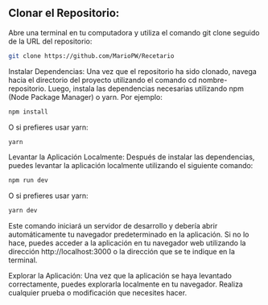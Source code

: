 
## Clonar el Repositorio:
Abre una terminal en tu computadora y utiliza el comando git clone seguido de la URL del repositorio:

```bash
git clone https://github.com/MarioPW/Recetario
```

Instalar Dependencias:
Una vez que el repositorio ha sido clonado, navega hacia el directorio del proyecto utilizando el comando cd nombre-repositorio. Luego, instala las dependencias necesarias utilizando npm (Node Package Manager) o yarn. Por ejemplo:

```bash
npm install
```
O si prefieres usar yarn:

```bash
yarn
```
Levantar la Aplicación Localmente:
Después de instalar las dependencias, puedes levantar la aplicación localmente utilizando el siguiente comando:

```bash
npm run dev
```
O si prefieres usar yarn:

```bash
yarn dev
```
Este comando iniciará un servidor de desarrollo y debería abrir automáticamente tu navegador predeterminado en la aplicación. Si no lo hace, puedes acceder a la aplicación en tu navegador web utilizando la dirección http://localhost:3000 o la dirección que se te indique en la terminal.

Explorar la Aplicación:
Una vez que la aplicación se haya levantado correctamente, puedes explorarla localmente en tu navegador. Realiza cualquier prueba o modificación que necesites hacer.